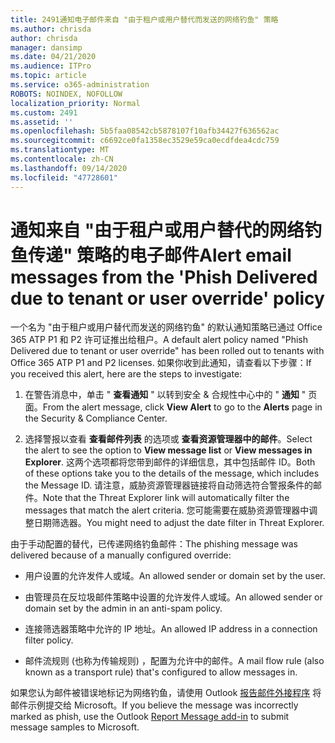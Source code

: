 ```yaml
---
title: 2491通知电子邮件来自 "由于租户或用户替代而发送的网络钓鱼" 策略
ms.author: chrisda
author: chrisda
manager: dansimp
ms.date: 04/21/2020
ms.audience: ITPro
ms.topic: article
ms.service: o365-administration
ROBOTS: NOINDEX, NOFOLLOW
localization_priority: Normal
ms.custom: 2491
ms.assetid: ''
ms.openlocfilehash: 5b5faa08542cb5878107f10afb34427f636562ac
ms.sourcegitcommit: c6692ce0fa1358ec3529e59ca0ecdfdea4cdc759
ms.translationtype: MT
ms.contentlocale: zh-CN
ms.lasthandoff: 09/14/2020
ms.locfileid: "47728601"
---
```

# <a name="alert-email-messages-from-the-phish-delivered-due-to-tenant-or-user-override-policy"></a><span data-ttu-id="c6a94-102">通知来自 "由于租户或用户替代的网络钓鱼传递" 策略的电子邮件</span><span class="sxs-lookup"><span data-stu-id="c6a94-102">Alert email messages from the 'Phish Delivered due to tenant or user override' policy</span></span>

<span data-ttu-id="c6a94-103">一个名为 "由于租户或用户替代而发送的网络钓鱼" 的默认通知策略已通过 Office 365 ATP P1 和 P2 许可证推出给租户。</span><span class="sxs-lookup"><span data-stu-id="c6a94-103">A default alert policy named "Phish Delivered due to tenant or user override" has been rolled out to tenants with Office 365 ATP P1 and P2 licenses.</span></span> <span data-ttu-id="c6a94-104">如果你收到此通知，请查看以下步骤：</span><span class="sxs-lookup"><span data-stu-id="c6a94-104">If you received this alert, here are the steps to investigate:</span></span>

1. <span data-ttu-id="c6a94-105">在警告消息中，单击 " **查看通知** " 以转到安全 & 合规性中心中的 " **通知** " 页面。</span><span class="sxs-lookup"><span data-stu-id="c6a94-105">From the alert message, click **View Alert** to go to the **Alerts** page in the Security & Compliance Center.</span></span>

2. <span data-ttu-id="c6a94-106">选择警报以查看 **查看邮件列表** 的选项或 **查看资源管理器中的邮件**。</span><span class="sxs-lookup"><span data-stu-id="c6a94-106">Select the alert to see the option to **View message list** or **View messages in Explorer**.</span></span> <span data-ttu-id="c6a94-107">这两个选项都将您带到邮件的详细信息，其中包括邮件 ID。</span><span class="sxs-lookup"><span data-stu-id="c6a94-107">Both of these options take you to the details of the message, which includes the Message ID.</span></span> <span data-ttu-id="c6a94-108">请注意，威胁资源管理器链接将自动筛选符合警报条件的邮件。</span><span class="sxs-lookup"><span data-stu-id="c6a94-108">Note that the Threat Explorer link will automatically filter the messages that match the alert criteria.</span></span> <span data-ttu-id="c6a94-109">您可能需要在威胁资源管理器中调整日期筛选器。</span><span class="sxs-lookup"><span data-stu-id="c6a94-109">You might need to adjust the date filter in Threat Explorer.</span></span>

<span data-ttu-id="c6a94-110">由于手动配置的替代，已传递网络钓鱼邮件：</span><span class="sxs-lookup"><span data-stu-id="c6a94-110">The phishing message was delivered because of a manually configured override:</span></span>

- <span data-ttu-id="c6a94-111">用户设置的允许发件人或域。</span><span class="sxs-lookup"><span data-stu-id="c6a94-111">An allowed sender or domain set by the user.</span></span>

- <span data-ttu-id="c6a94-112">由管理员在反垃圾邮件策略中设置的允许发件人或域。</span><span class="sxs-lookup"><span data-stu-id="c6a94-112">An allowed sender or domain set by the admin in an anti-spam policy.</span></span>

- <span data-ttu-id="c6a94-113">连接筛选器策略中允许的 IP 地址。</span><span class="sxs-lookup"><span data-stu-id="c6a94-113">An allowed IP address in a connection filter policy.</span></span>

- <span data-ttu-id="c6a94-114">邮件流规则 (也称为传输规则) ，配置为允许中的邮件。</span><span class="sxs-lookup"><span data-stu-id="c6a94-114">A mail flow rule (also known as a transport rule) that's configured to allow messages in.</span></span>

<span data-ttu-id="c6a94-115">如果您认为邮件被错误地标记为网络钓鱼，请使用 Outlook [报告邮件外接程序](https://support.office.com/article/b5caa9f1-cdf3-4443-af8c-ff724ea719d2) 将邮件示例提交给 Microsoft。</span><span class="sxs-lookup"><span data-stu-id="c6a94-115">If you believe the message was incorrectly marked as phish, use the Outlook [Report Message add-in](https://support.office.com/article/b5caa9f1-cdf3-4443-af8c-ff724ea719d2) to submit message samples to Microsoft.</span></span>
